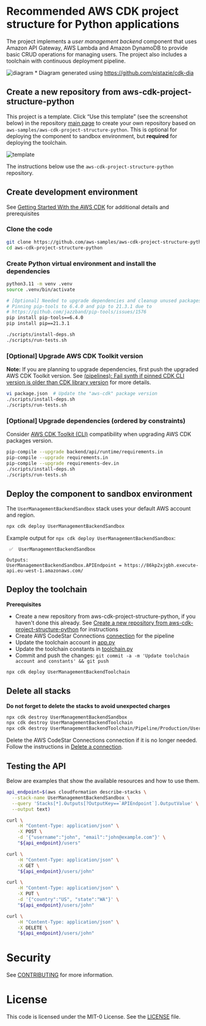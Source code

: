 # Recommended AWS CDK project structure for Python applications
The project implements a *user management backend* component that uses 
Amazon API Gateway, AWS Lambda and Amazon DynamoDB to provide basic CRUD operations 
for managing users. The project also includes a toolchain with continuous deployment 
pipeline.

![diagram](https://user-images.githubusercontent.com/4362270/190898096-b52c1643-fce2-4d67-95bb-071a74fc5d83.png)
\* Diagram generated using https://github.com/pistazie/cdk-dia

## Create a new repository from aws-cdk-project-structure-python
This project is a template. Click “Use this template” (see the screenshot below) in 
the repository [main page](https://github.com/aws-samples/aws-cdk-project-structure-python)
to create your own repository based on `aws-samples/aws-cdk-project-structure-python`. 
This is optional for deploying the component to sandbox environment, but 
**required** for deploying the toolchain.

![template](https://user-images.githubusercontent.com/4362270/128629234-31cd275e-6a3f-4a6a-9010-028a0a279950.png)

The instructions below use the `aws-cdk-project-structure-python` repository.

## Create development environment
See [Getting Started With the AWS CDK](https://docs.aws.amazon.com/cdk/latest/guide/getting_started.html)
for additional details and prerequisites

### Clone the code
```bash
git clone https://github.com/aws-samples/aws-cdk-project-structure-python
cd aws-cdk-project-structure-python
```

### Create Python virtual environment and install the dependencies
```bash
python3.11 -m venv .venv
source .venv/bin/activate

# [Optional] Needed to upgrade dependencies and cleanup unused packages
# Pinning pip-tools to 6.4.0 and pip to 21.3.1 due to
# https://github.com/jazzband/pip-tools/issues/1576
pip install pip-tools==6.4.0
pip install pip==21.3.1

./scripts/install-deps.sh
./scripts/run-tests.sh
```

### [Optional] Upgrade AWS CDK Toolkit version
**Note:** If you are planning to upgrade dependencies, first push the upgraded AWS CDK Toolkit version.
See [(pipelines): Fail synth if pinned CDK CLI version is older than CDK library version](https://github.com/aws/aws-cdk/issues/15519) 
for more details.

```bash
vi package.json  # Update the "aws-cdk" package version
./scripts/install-deps.sh
./scripts/run-tests.sh
```

### [Optional] Upgrade dependencies (ordered by constraints)
Consider [AWS CDK Toolkit (CLI)](https://docs.aws.amazon.com/cdk/latest/guide/reference.html#versioning) compatibility 
when upgrading AWS CDK packages version.

```bash
pip-compile --upgrade backend/api/runtime/requirements.in
pip-compile --upgrade requirements.in
pip-compile --upgrade requirements-dev.in
./scripts/install-deps.sh
./scripts/run-tests.sh
```

## Deploy the component to sandbox environment
The `UserManagementBackendSandbox` stack uses your default AWS account and region.

```bash
npx cdk deploy UserManagementBackendSandbox
```

Example output for `npx cdk deploy UserManagementBackendSandbox`:
```text
 ✅  UserManagementBackendSandbox

Outputs:
UserManagementBackendSandbox.APIEndpoint = https://86kp2xjgbh.execute-api.eu-west-1.amazonaws.com/
```

## Deploy the toolchain
**Prerequisites**
- Create a new repository from aws-cdk-project-structure-python, if you haven't done 
  this already. See [Create a new repository from aws-cdk-project-structure-python](README.md#create-a-new-repository-from-aws-cdk-project-structure-python)
  for instructions
- Create AWS CodeStar Connections [connection](https://docs.aws.amazon.com/dtconsole/latest/userguide/welcome-connections.html)
  for the pipeline
- Update the toolchain account in [app.py](app.py) 
- Update the toolchain constants in [toolchain.py](toolchain.py)
- Commit and push the changes: `git commit -a -m 'Update toolchain account and constants' && git push`

```bash
npx cdk deploy UserManagementBackendToolchain
```

## Delete all stacks
**Do not forget to delete the stacks to avoid unexpected charges**
```bash
npx cdk destroy UserManagementBackendSandbox
npx cdk destroy UserManagementBackendToolchain
npx cdk destroy UserManagementBackendToolchain/Pipeline/Production/UserManagementBackendProduction
```

Delete the AWS CodeStar Connections connection if it is no longer needed. Follow the instructions
in [Delete a connection](https://docs.aws.amazon.com/dtconsole/latest/userguide/connections-delete.html).

## Testing the API
Below are examples that show the available resources and how to use them.

```bash
api_endpoint=$(aws cloudformation describe-stacks \
  --stack-name UserManagementBackendSandbox \
  --query 'Stacks[*].Outputs[?OutputKey==`APIEndpoint`].OutputValue' \
  --output text)

curl \
    -H "Content-Type: application/json" \
    -X POST \
    -d '{"username":"john", "email":"john@example.com"}' \
    "${api_endpoint}/users"

curl \
    -H "Content-Type: application/json" \
    -X GET \
    "${api_endpoint}/users/john"

curl \
    -H "Content-Type: application/json" \
    -X PUT \
    -d '{"country":"US", "state":"WA"}' \
    "${api_endpoint}/users/john"

curl \
    -H "Content-Type: application/json" \
    -X DELETE \
    "${api_endpoint}/users/john"
```

# Security

See [CONTRIBUTING](CONTRIBUTING.md#security-issue-notifications) for more information.

# License

This code is licensed under the MIT-0 License. See the [LICENSE](LICENSE) file.
